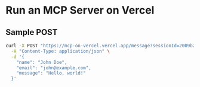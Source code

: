 # Run an MCP Server on Vercel

## Sample POST

```sh
curl -X POST "https://mcp-on-vercel.vercel.app/message?sessionId=2009b2d0-7584-4d3e-8f0e-62d6df7211b4" \
  -H "Content-Type: application/json" \
  -d '{
    "name": "John Doe",
    "email": "john@example.com",
    "message": "Hello, world!"
  }'
```
